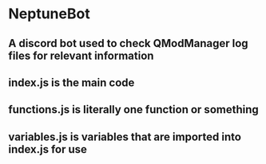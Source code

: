 # NeptuneBot
## A discord bot used to check QModManager log files for relevant information
## index.js is the main code
## functions.js is literally one function or something 
## variables.js is variables that are imported into index.js for use
